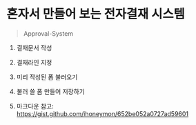 혼자서 만들어 보는 전자결재 시스템
===
>Approval-System

1. 결재문서 작성
2. 결재라인 지정
3. 미리 작성된 폼 불러오기
4. 불러 쓸 폼 만들어 저장하기



00. 마크다운 참고: https://gist.github.com/ihoneymon/652be052a0727ad59601

